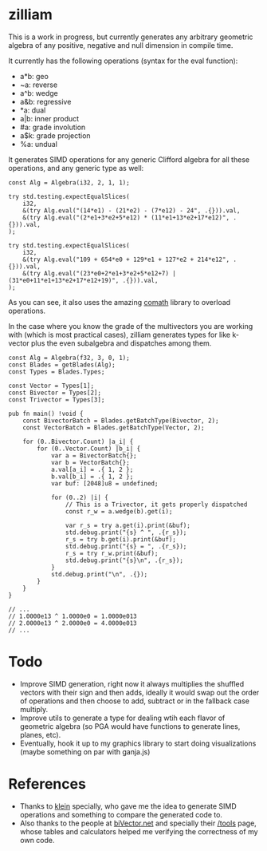 # zilliam

This is a work in progress, but currently generates any arbitrary geometric algebra of any positive, negative and null dimension in compile time.

It currently has the following operations (syntax for the eval function):
- a*b: geo
- ~a: reverse
- a^b: wedge
- a&b: regressive
- *a: dual
- a|b: inner product
- #a: grade involution
- a$k: grade projection
- %a: undual

It generates SIMD operations for any generic Clifford algebra for all these operations, and any generic type as well:

```zig
const Alg = Algebra(i32, 2, 1, 1);

try std.testing.expectEqualSlices(
    i32,
    &(try Alg.eval("(14*e1) - (21*e2) - (7*e12) - 24", .{})).val,
    &(try Alg.eval("(2*e1+3*e2+5*e12) * (11*e1+13*e2+17*e12)", .{})).val,
);

try std.testing.expectEqualSlices(
    i32,
    &(try Alg.eval("109 + 654*e0 + 129*e1 + 127*e2 + 214*e12", .{})).val,
    &(try Alg.eval("(23*e0+2*e1+3*e2+5*e12+7) | (31*e0+11*e1+13*e2+17*e12+19)", .{})).val,
);
```

As you can see, it also uses the amazing [comath](https://github.com/InKryption/comath) library to overload operations.

In the case where you know the grade of the multivectors you are working with (which is most practical cases), zilliam generates types for like k-vector plus the even subalgebra and dispatches among them.
```zig
const Alg = Algebra(f32, 3, 0, 1);
const Blades = getBlades(Alg);
const Types = Blades.Types;

const Vector = Types[1];
const Bivector = Types[2];
const Trivector = Types[3];

pub fn main() !void {
    const BivectorBatch = Blades.getBatchType(Bivector, 2);
    const VectorBatch = Blades.getBatchType(Vector, 2);

    for (0..Bivector.Count) |a_i| {
        for (0..Vector.Count) |b_i| {
            var a = BivectorBatch{};
            var b = VectorBatch{};
            a.val[a_i] = .{ 1, 2 };
            b.val[b_i] = .{ 1, 2 };
            var buf: [2048]u8 = undefined;
            
            for (0..2) |i| {
                // This is a Trivector, it gets properly dispatched
                const r_w = a.wedge(b).get(i);

                var r_s = try a.get(i).print(&buf);
                std.debug.print("{s} ^ ", .{r_s});
                r_s = try b.get(i).print(&buf);
                std.debug.print("{s} = ", .{r_s});
                r_s = try r_w.print(&buf);
                std.debug.print("{s}\n", .{r_s});
            }
            std.debug.print("\n", .{});
        }
    }
}

// ...
// 1.0000e13 ^ 1.0000e0 = 1.0000e013
// 2.0000e13 ^ 2.0000e0 = 4.0000e013
// ...
```

# Todo
- Improve SIMD generation, right now it always multiplies the shuffled vectors with their sign and then adds, ideally it would swap out the order of operations and then choose to add, subtract or in the fallback case multiply.
- Improve utils to generate a type for dealing wtih each flavor of geometric algebra (so PGA would have functions to generate lines, planes, etc).
- Eventually, hook it up to my graphics library to start doing visualizations (maybe something on par with ganja.js)

# References
- Thanks to [klein](https://github.com/jeremyong/klein) specially, who gave me the idea to generate SIMD operations and something to compare the generated code to.
- Also thanks to the people at [biVector.net](https://bivector.net/index.html) and specially their [/tools](https://bivector.net/tools.html) page, whose tables and calculators helped me verifying the correctness of my own code.
